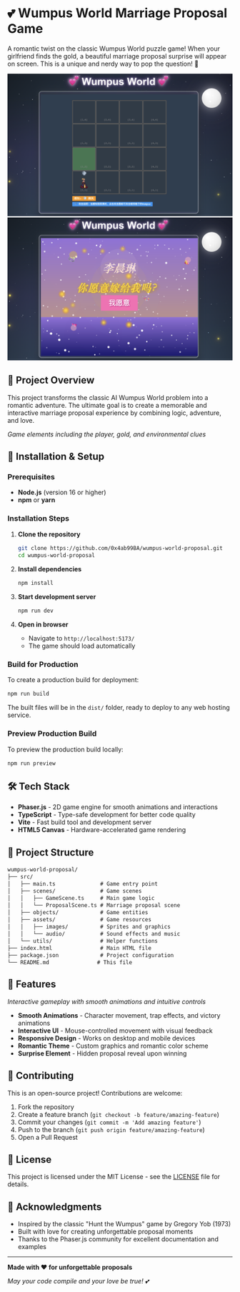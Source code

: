 # 💕 Wumpus World Marriage Proposal Game

A romantic twist on the classic Wumpus World puzzle game! When your girlfriend finds the gold, a beautiful marriage proposal surprise will appear on screen. This is a unique and nerdy way to pop the question! 💍

![Game Preview](docs/images/game-overview.png)
![Proposal Scene](docs/images/proposal-scene.png)

## 🎯 Project Overview

This project transforms the classic AI Wumpus World problem into a romantic adventure. The ultimate goal is to create a memorable and interactive marriage proposal experience by combining logic, adventure, and love.

*Game elements including the player, gold, and environmental clues*

## 🚀 Installation & Setup

### Prerequisites
- **Node.js** (version 16 or higher)
- **npm** or **yarn**

### Installation Steps

1. **Clone the repository**
   ```bash
   git clone https://github.com/0x4ab99BA/wumpus-world-proposal.git
   cd wumpus-world-proposal
   ```

2. **Install dependencies**
   ```bash
   npm install
   ```

3. **Start development server**
   ```bash
   npm run dev
   ```

4. **Open in browser**
   - Navigate to `http://localhost:5173/`
   - The game should load automatically

### Build for Production

To create a production build for deployment:

```bash
npm run build
```

The built files will be in the `dist/` folder, ready to deploy to any web hosting service.

### Preview Production Build

To preview the production build locally:

```bash
npm run preview
```

## 🛠️ Tech Stack

- **Phaser.js** - 2D game engine for smooth animations and interactions
- **TypeScript** - Type-safe development for better code quality
- **Vite** - Fast build tool and development server
- **HTML5 Canvas** - Hardware-accelerated game rendering

## 📁 Project Structure

```
wumpus-world-proposal/
├── src/
│   ├── main.ts              # Game entry point
│   ├── scenes/              # Game scenes
│   │   ├── GameScene.ts     # Main game logic
│   │   └── ProposalScene.ts # Marriage proposal scene
│   ├── objects/             # Game entities
│   ├── assets/              # Game resources
│   │   ├── images/          # Sprites and graphics
│   │   └── audio/           # Sound effects and music
│   └── utils/               # Helper functions
├── index.html               # Main HTML file
├── package.json             # Project configuration
└── README.md               # This file
```

## 🎨 Features

*Interactive gameplay with smooth animations and intuitive controls*

- **Smooth Animations** - Character movement, trap effects, and victory animations
- **Interactive UI** - Mouse-controlled movement with visual feedback
- **Responsive Design** - Works on desktop and mobile devices
- **Romantic Theme** - Custom graphics and romantic color scheme
- **Surprise Element** - Hidden proposal reveal upon winning

## 🤝 Contributing

This is an open-source project! Contributions are welcome:

1. Fork the repository
2. Create a feature branch (`git checkout -b feature/amazing-feature`)
3. Commit your changes (`git commit -m 'Add amazing feature'`)
4. Push to the branch (`git push origin feature/amazing-feature`)
5. Open a Pull Request

## 📄 License

This project is licensed under the MIT License - see the [LICENSE](LICENSE) file for details.

## 💌 Acknowledgments

- Inspired by the classic "Hunt the Wumpus" game by Gregory Yob (1973)
- Built with love for creating unforgettable proposal moments
- Thanks to the Phaser.js community for excellent documentation and examples

---

**Made with ❤️ for unforgettable proposals**

*May your code compile and your love be true! 💕*